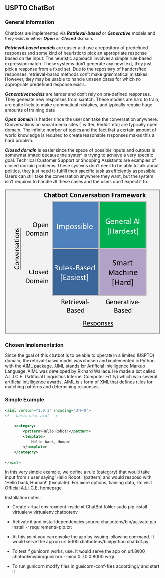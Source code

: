 
## USPTO ChatBot ##

### General information ###
Chatbots are implemented via ***Retrieval-based*** or ***Generative*** models and they exist in either ***Open*** or ***Closed*** domain. 

***Retrieval-based models*** are easier and use a repository of predefined responses and some kind of heuristic to pick an appropriate response based on the input. The heuristic approach involves a simple rule-based expression match. These systems don’t generate any new text, they just pick a response from a fixed set. Due to the repository of handcrafted responses, retrieval-based methods don’t make grammatical mistakes. However, they may be unable to handle unseen cases for which no appropriate predefined response exists.

***Generative models*** are harder and don’t rely on pre-defined responses. They generate new responses from scratch. These models are hard to train, are quite likely to make grammatical mistakes, and typically require huge amounts of training data.

***Open domain*** is harder since the user can take the conversation anywhere. Conversations on social media sites (Twitter, Reddit, etc) are typically open domain. The infinite number of topics and the fact that a certain amount of world knowledge is required to create reasonable responses makes this a hard problem.

***Closed domain*** is easier since the space of possible inputs and outputs is somewhat limited because the system is trying to achieve a very specific goal. Technical Customer Support or Shopping Assistants are examples of closed domain problems. These systems don’t need to be able to talk about politics, they just need to fulfill their specific task as efficiently as possible. Users can still take the conversation anywhere they want, but the system isn’t required to handle all these cases and the users don’t expect it to.

![picture alt](bot_approach.png)

### Chosen Implementation ###
Since the goal of this chatbot is to be able to operate in a limited (USPTO) domain, the retrival-based model was chosen and implemented in Python with the AIML package. AIML stands for Artificial Intelligence Markup Language. AIML was developed by Richard Wallace. He made a bot called A.L.I.C.E. (Artificial Linguistics Internet Computer Entity) which won several artificial intelligence awards. AIML is a form of XML that defines rules for matching patterns and determining responses.

### Simple Example ###
```XML
<aiml version="1.0.1" encoding="UTF-8">
<!-- basic_chat.aiml -->

    <category>
        <pattern>Hello Robot!</pattern>
        <template>
            Hello back, Human!
        </template>
    </category>
    
</aiml>
```

In this very simple example, we define a rule (category) that would take input from a user saying 'Hello Robot!' (pattern) and would respond with 'Hello back, Human!' (template). For more options, training data, etc visit [Official A.L.I.C.E. homepage](http://www.alicebot.org/documentation/)


Installation notes:
- Create virtual environment inside of ChatBot folder
sudo pip install virtualenv
virtualenv chatbotenv

- Activate it and install dependencies
source chatbotenv/bin/activate
pip install -r requirements-pip.txt

- At this point you can envoke the app by issuing following command. It would serve the app on url:5000
chatbotenv/bin/python chatbot.py

- To test if gunicorn works, use. It would serve the app on url:8000
chatbotenv/bin/gunicorn --bind 0.0.0.0:8000 wsgi

- To run gunicorn modify files in gunicorn-conf-files accordingly and start it


